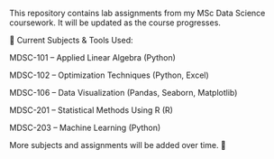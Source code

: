 This repository contains lab assignments from my MSc Data Science coursework. It will be updated as the course progresses.

📁 Current Subjects & Tools Used:

MDSC-101 – Applied Linear Algebra (Python)

MDSC-102 – Optimization Techniques (Python, Excel)

MDSC-106 – Data Visualization (Pandas, Seaborn, Matplotlib)

MDSC-201 – Statistical Methods Using R (R)

MDSC-203 – Machine Learning (Python)

More subjects and assignments will be added over time. 🚀

